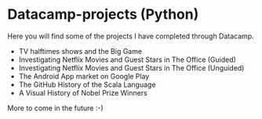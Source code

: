 # Datacamp-projects (Python)

Here you will find some of the projects I have completed through Datacamp.
- TV halftimes shows and the Big Game
- Investigating Netflix Movies and Guest Stars in The Office (Guided)
- Investigating Netflix Movies and Guest Stars in The Office (Unguided)
- The Android App market on Google Play 
- The GitHub History of the Scala Language
- A Visual History of Nobel Prize Winners

More to come in the future :-)
